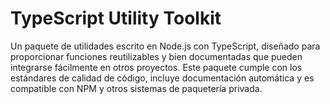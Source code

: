 # TypeScript Utility Toolkit

Un paquete de utilidades escrito en Node.js con TypeScript, diseñado para proporcionar funciones reutilizables y bien documentadas que pueden integrarse fácilmente en otros proyectos. Este paquete cumple con los estándares de calidad de código, incluye documentación automática y es compatible con NPM y otros sistemas de paquetería privada.

